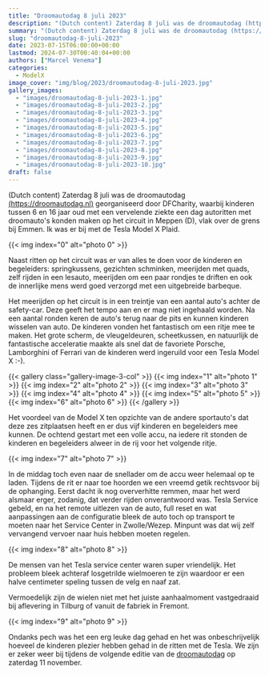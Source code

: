 ```yaml
---
title: "Droomautodag 8 juli 2023"
description: "(Dutch content) Zaterdag 8 juli was de droomautodag (https://droomautodag.nl) georganiseerd door DFCharity, waarbij kinderen tussen 6 en 16 jaar oud met een vervelende ziekte een dag autoritten met droomauto's konden maken op het circuit in Meppen (D), vlak over de grens bij Emmen. Ik was er bij met de Tesla Model X Plaid. Naast ritten op het circuit was er van alles te doen voor de kinderen en begeleiders: springkussens, gezichten schminken, meerijden met quads, zelf rijden in een lesauto, meer"
summary: "(Dutch content) Zaterdag 8 juli was de droomautodag (https://droomautodag.nl) georganiseerd door DFCharity, waarbij kinderen tussen 6 en"
slug: "droomautodag-8-juli-2023"
date: 2023-07-15T06:00:00+00:00
lastmod: 2024-07-30T00:40:04+00:00
authors: ["Marcel Venema"]
categories:
  - ModelX
image_cover: "img/blog/2023/droomautodag-8-juli-2023.jpg"
gallery_images:
  - "images/droomautodag-8-juli-2023-1.jpg"
  - "images/droomautodag-8-juli-2023-2.jpg"
  - "images/droomautodag-8-juli-2023-3.jpg"
  - "images/droomautodag-8-juli-2023-4.jpg"
  - "images/droomautodag-8-juli-2023-5.jpg"
  - "images/droomautodag-8-juli-2023-6.jpg"
  - "images/droomautodag-8-juli-2023-7.jpg"
  - "images/droomautodag-8-juli-2023-8.jpg"
  - "images/droomautodag-8-juli-2023-9.jpg"
  - "images/droomautodag-8-juli-2023-10.jpg"
draft: false
---
```


(Dutch content) Zaterdag 8 juli was de droomautodag [(https://droomautodag.nl)](https://droomautodag.nl) georganiseerd door DFCharity, waarbij kinderen tussen 6 en 16 jaar oud met een vervelende ziekte een dag autoritten met droomauto's konden maken op het circuit in Meppen (D), vlak over de grens bij Emmen. Ik was er bij met de Tesla Model X Plaid.

{{< img index="0" alt="photo 0" >}}

Naast ritten op het circuit was er van alles te doen voor de kinderen en begeleiders: springkussens, gezichten schminken, meerijden met quads, zelf rijden in een lesauto, meerijden om een paar rondjes te driften en ook de innerlijke mens werd goed verzorgd met een uitgebreide barbeque.

Het meerijden op het circuit is in een treintje van een aantal auto's achter de safety-car. Deze geeft het tempo aan en er mag niet ingehaald worden. Na een aantal ronden keren de auto's terug naar de pits en kunnen kinderen wisselen van auto. De kinderen vonden het fantastisch om een ritje mee te maken. Het grote scherm, de vleugeldeuren, scheetkussen, en natuurlijk de fantastische acceleratie maakte als snel dat de favoriete Porsche, Lamborghini of Ferrari van de kinderen werd ingeruild voor een Tesla Model X :-).

{{< gallery class="gallery-image-3-col" >}}
  {{< img index="1" alt="photo 1" >}}
  {{< img index="2" alt="photo 2" >}}
  {{< img index="3" alt="photo 3" >}}
  {{< img index="4" alt="photo 4" >}}
  {{< img index="5" alt="photo 5" >}}
  {{< img index="6" alt="photo 6" >}}
{{< /gallery >}}

Het voordeel van de Model X ten opzichte van de andere sportauto's dat deze zes zitplaatsen heeft en er dus vijf kinderen en begeleiders mee kunnen. De ochtend gestart met een volle accu, na iedere rit stonden de kinderen en begeleiders alweer in de rij voor het volgende ritje.

{{< img index="7" alt="photo 7" >}}

In de middag toch even naar de snellader om de accu weer helemaal op te laden. Tijdens de rit er naar toe hoorden we een vreemd getik rechtsvoor bij de ophanging. Eerst dacht ik nog oververhitte remmen, maar het werd alsmaar erger, zodanig, dat verder rijden onverantwoord was. Tesla Service gebeld, en na het remote uitlezen van de auto, full reset en wat aanpassingen aan de configuratie bleek de auto toch op transport te moeten naar het Service Center in Zwolle/Wezep. Minpunt was dat wij zelf vervangend vervoer naar huis hebben moeten regelen.

{{< img index="8" alt="photo 8" >}}

De mensen van het Tesla service center waren super vriendelijk. Het probleem bleek achteraf losgetrilde wielmoeren te zijn waardoor er een halve centimeter speling tussen de velg en naaf zat.

Vermoedelijk zijn de wielen niet met het juiste aanhaalmoment vastgedraaid bij aflevering in Tilburg of vanuit de fabriek in Fremont.

{{< img index="9" alt="photo 9" >}}

Ondanks pech was het een erg leuke dag gehad en het was onbeschrijvelijk hoeveel de kinderen plezier hebben gehad in de ritten met de Tesla. We zijn er zeker weer bij tijdens de volgende editie van de [droomautodag](https://droomautodag.nl) op zaterdag 11 november.
